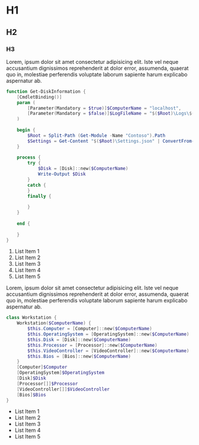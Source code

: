 # H1

## H2

### H3

Lorem, ipsum dolor sit amet consectetur adipisicing elit. Iste vel neque accusantium dignissimos reprehenderit at dolor error, assumenda, quaerat quo in, molestiae perferendis voluptate laborum sapiente harum explicabo aspernatur ab.

```powershell
function Get-DiskInformation {
    [CmdletBinding()]
    param (
        [Parameter(Mandatory = $true)]$ComputerName = "localhost",
        [Parameter(Mandatory = $false)]$LogFileName = "$($Root)\Logs\$(Get-Date -Format "yyyy-MM-dd")-Disk-Information.csv"
    )
    
    begin {
        $Root = Split-Path (Get-Module -Name "Contoso").Path
        $Settings = Get-Content "$($Root)\Settings.json" | ConvertFrom-Json
    }
    
    process {
        try {
            $Disk = [Disk]::new($ComputerName)
            Write-Output $Disk
        }
        catch {
        }
        finally {
            
        }  
    }
    
    end {
        
    }
}
```


1. List Item 1
2. List Item 2
3. List Item 3
4. List Item 4
5. List Item 5

Lorem, ipsum dolor sit amet consectetur adipisicing elit. Iste vel neque accusantium dignissimos reprehenderit at dolor error, assumenda, quaerat quo in, molestiae perferendis voluptate laborum sapiente harum explicabo aspernatur ab.

```powershell
class Workstation {
    Workstation($ComputerName) {
        $this.Computer = [Computer]::new($ComputerName)
        $this.OperatingSystem = [OperatingSystem]::new($ComputerName)
        $this.Disk = [Disk]::new($ComputerName)
        $this.Processor = [Processor]::new($ComputerName)
        $this.VideoController = [VideoController]::new($ComputerName)
        $this.Bios = [Bios]::new($ComputerName)
    }
    [Computer]$Computer
    [OperatingSystem]$OperatingSystem
    [Disk]$Disk
    [Processor[]]$Processor
    [VideoController[]]$VideoController
    [Bios]$Bios
}
```

- List Item 1
- List Item 2
- List Item 3
- List Item 4
- List Item 5